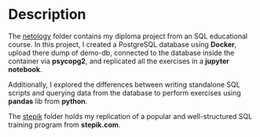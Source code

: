 # Description
The [netology](/netology) folder contains my diploma project from an SQL educational course. In this project, I created a PostgreSQL database using **Docker**, upload there dump of demo-db, connected to the database inside the container via **psycopg2**, and replicated all the exercises in a **jupyter notebook**.

Additionally, I explored the differences between writing standalone SQL scripts and querying data from the database to perform exercises using **pandas** lib from **python**. 

The [stepik](/stepik) folder holds my replication of a popular and well-structured SQL training program from **stepik.com**.